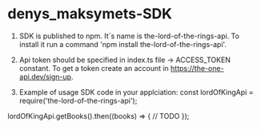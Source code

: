 # denys_maksymets-SDK

1) SDK is published to npm. It`s name is the-lord-of-the-rings-api.
To install it run a command 'npm install the-lord-of-the-rings-api'.

2) Api token should be specified in index.ts file -> ACCESS_TOKEN constant.
To get a token create an account in https://the-one-api.dev/sign-up.

3) Example of usage SDK code in your applciation:
const lordOfKingApi = require('the-lord-of-the-rings-api');

lordOfKingApi.getBooks().then((books) => {
  // TODO
});
